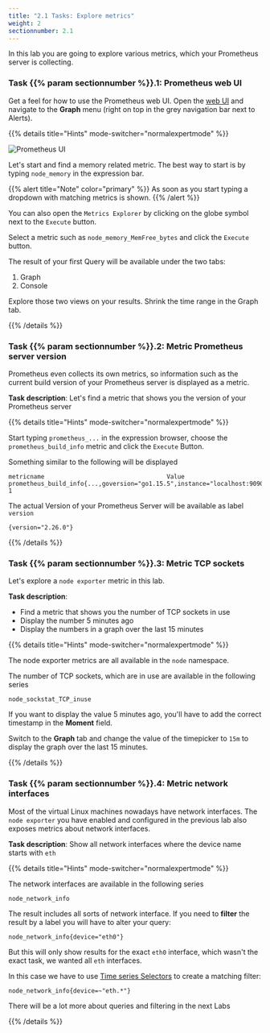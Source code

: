 ```yaml
---
title: "2.1 Tasks: Explore metrics"
weight: 2
sectionnumber: 2.1
---
```


In this lab you are going to explore various metrics, which your Prometheus server is collecting.

### Task {{% param sectionnumber %}}.1: Prometheus web UI

Get a feel for how to use the Prometheus web UI. Open the [web UI](http://LOCALHOST:9090) and navigate to the **Graph** menu (right on top in the grey navigation bar next to Alerts).

{{% details title="Hints" mode-switcher="normalexpertmode" %}}

![Prometheus UI](../prometheus-ui.png)

Let's start and find a memory related metric. The best way to start is by typing `node_memory` in the expression bar.

{{% alert title="Note" color="primary" %}}
As soon as you start typing a dropdown with matching metrics is shown.
{{% /alert %}}

You can also open the `Metrics Explorer` by clicking on the globe symbol next to the `Execute` button.

Select a metric such as `node_memory_MemFree_bytes` and click the `Execute` button.

The result of your first Query will be available under the two tabs:

1. Graph
1. Console

Explore those two views on your results. Shrink the time range in the Graph tab.

{{% /details %}}

### Task {{% param sectionnumber %}}.2: Metric Prometheus server version

Prometheus even collects its own metrics, so information such as the current build version of your Prometheus server is displayed as a metric.

**Task description**: Let's find a metric that shows you the version of your Prometheus server

{{% details title="Hints" mode-switcher="normalexpertmode" %}}

Start typing `prometheus_...` in the expression browser, choose the `prometheus_build_info` metric and click the `Execute` Button.

Something similar to the following will be displayed

```promql
metricname                                  Value
prometheus_build_info{...,goversion="go1.15.5",instance="localhost:9090",job="prometheus",version="2.26.0"} 1
```

The actual Version of your Prometheus Server will be available as label `version`
```promql
{version="2.26.0"}
```

{{% /details %}}

### Task {{% param sectionnumber %}}.3: Metric TCP sockets

Let's explore a `node exporter` metric in this lab.

**Task description**:

* Find a metric that shows you the number of TCP sockets in use
* Display the number 5 minutes ago
* Display the numbers in a graph over the last 15 minutes


{{% details title="Hints" mode-switcher="normalexpertmode" %}}

The node exporter metrics are all available in the `node` namespace.

The number of TCP sockets, which are in use are available in the following series

```promql
node_sockstat_TCP_inuse
```

If you want to display the value 5 minutes ago, you'll have to add the correct timestamp in the **Moment** field.

Switch to the **Graph** tab and change the value of the timepicker to `15m` to display the graph over the last 15 minutes.

{{% /details %}}

### Task {{% param sectionnumber %}}.4: Metric network interfaces

Most of the virtual Linux machines nowadays have network interfaces. The `node exporter` you have enabled and configured in the previous lab also exposes metrics about network interfaces.

**Task description**: Show all network interfaces where the device name starts with `eth`

{{% details title="Hints" mode-switcher="normalexpertmode" %}}

The network interfaces are available in the following series

```promql
node_network_info
```

The result includes all sorts of network interface. If you need to **filter** the result by a label you will have to alter your query:

```promql
node_network_info{device="eth0"}
```

But this will only show results for the exact `eth0` interface, which wasn't the exact task, we wanted all `eth` interfaces.

In this case we have to use [Time series Selectors](https://prometheus.io/docs/prometheus/latest/querying/basics/#time-series-selectors) to create a matching filter:

```promql
node_network_info{device=~"eth.*"}
```

There will be a lot more about queries and filtering in the next Labs

{{% /details %}}
